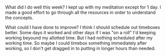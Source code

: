 What did I do well this week?
I kept up with my meditation except for 1 day. I made a good effort to go through all the resources in order to understand the concepts.

What could I have done to improve?
I think I should schedule out timeboxes better. Some days it worked and other days if I was "on a roll" I'd keeping working beyound my allotted time. But I had nothing scheduled after my working time. So maybe I could timebox something immediately after working, so I don't get dragged in to putting in longer hours than needed.

